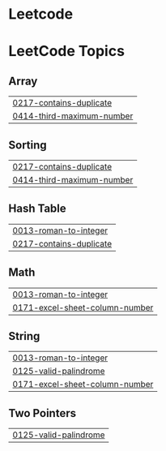 # Leetcode
<!---LeetCode Topics Start-->
# LeetCode Topics
## Array
|  |
| ------- |
| [0217-contains-duplicate](https://github.com/PrathyushaBatchalakuri/Leetcode/tree/master/0217-contains-duplicate) |
| [0414-third-maximum-number](https://github.com/PrathyushaBatchalakuri/Leetcode/tree/master/0414-third-maximum-number) |
## Sorting
|  |
| ------- |
| [0217-contains-duplicate](https://github.com/PrathyushaBatchalakuri/Leetcode/tree/master/0217-contains-duplicate) |
| [0414-third-maximum-number](https://github.com/PrathyushaBatchalakuri/Leetcode/tree/master/0414-third-maximum-number) |
## Hash Table
|  |
| ------- |
| [0013-roman-to-integer](https://github.com/PrathyushaBatchalakuri/Leetcode/tree/master/0013-roman-to-integer) |
| [0217-contains-duplicate](https://github.com/PrathyushaBatchalakuri/Leetcode/tree/master/0217-contains-duplicate) |
## Math
|  |
| ------- |
| [0013-roman-to-integer](https://github.com/PrathyushaBatchalakuri/Leetcode/tree/master/0013-roman-to-integer) |
| [0171-excel-sheet-column-number](https://github.com/PrathyushaBatchalakuri/Leetcode/tree/master/0171-excel-sheet-column-number) |
## String
|  |
| ------- |
| [0013-roman-to-integer](https://github.com/PrathyushaBatchalakuri/Leetcode/tree/master/0013-roman-to-integer) |
| [0125-valid-palindrome](https://github.com/PrathyushaBatchalakuri/Leetcode/tree/master/0125-valid-palindrome) |
| [0171-excel-sheet-column-number](https://github.com/PrathyushaBatchalakuri/Leetcode/tree/master/0171-excel-sheet-column-number) |
## Two Pointers
|  |
| ------- |
| [0125-valid-palindrome](https://github.com/PrathyushaBatchalakuri/Leetcode/tree/master/0125-valid-palindrome) |
<!---LeetCode Topics End-->